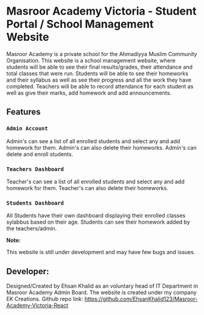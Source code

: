 # Masroor Academy Victoria - Student Portal / School Management Website

Masroor Academy is a private school for the Ahmadiyya Muslim Community Organisation.
This website is a school management website, where students will be able to see their
final results/grades, their attendance and total classes that were run. Students will be
able to see their homeworks and their syllabus as well as see their progress and all the
work they have completed.
Teachers will be able to record attendance for each student as well as give their marks,
add homework and add announcements.

## Features

### `Admin Account`

Admin's can see a list of all enrolled students and select any and add homework for them.
Admin's can also delete their homeworks.
Admin's can delete and enroll students.

### `Teachers Dashboard`

Teacher's can see a list of all enrolled students and select any and add homework for them.
Teacher's can also delete their homeworks.

### `Students Dashboard`

All Students have their own dashboard displaying their enrolled classes sylabbus based on their age.
Students can see their homework added by the teachers/admin.

**Note:**

This website is still under development and may have few bugs and issues.

## Developer:

Designed/Created by Ehsan Khalid as an voluntary head of IT Department in Masroor Academy Admin Board.
The website is created under my company EK Creations.
Github repo link: https://github.com/EhsanKhalid123/Masroor-Academy-Victoria-React 